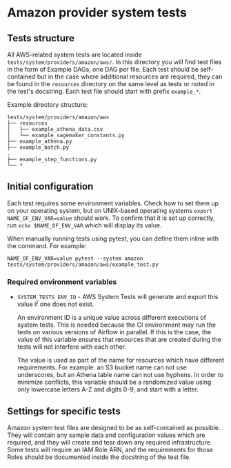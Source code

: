 <!--
 Licensed to the Apache Software Foundation (ASF) under one
 or more contributor license agreements.  See the NOTICE file
 distributed with this work for additional information
 regarding copyright ownership.  The ASF licenses this file
 to you under the Apache License, Version 2.0 (the
 "License"); you may not use this file except in compliance
 with the License.  You may obtain a copy of the License at

   http://www.apache.org/licenses/LICENSE-2.0

 Unless required by applicable law or agreed to in writing,
 software distributed under the License is distributed on an
 "AS IS" BASIS, WITHOUT WARRANTIES OR CONDITIONS OF ANY
 KIND, either express or implied.  See the License for the
 specific language governing permissions and limitations
 under the License.
-->

# Amazon provider system tests

## Tests structure

All AWS-related system tests are located inside `tests/system/providers/amazon/aws/`.
In this directory you will find test files in the form of Example DAGs, one DAG per file.
Each test should be self-contained but in the case where additional resources are required,
they can be found in the `resources` directory on the same level as tests or noted in the
test's docstring.  Each test file should start with prefix `example_*`.

Example directory structure:

```
tests/system/providers/amazon/aws
├── resources
│   ├── example_athena_data.csv
│   └── example_sagemaker_constants.py
├── example_athena.py
├── example_batch.py
.
├── example_step_functions.py
└── *
```

## Initial configuration

Each test requires some environment variables. Check how to set them up on your
operating system, but on UNIX-based operating systems `export NAME_OF_ENV_VAR=value`
should work.  To confirm that it is set up correctly, run `echo $NAME_OF_ENV_VAR`
which will display its value.

When manually running tests using pytest, you can define them inline with the command.
For example:

```commandline
NAME_OF_ENV_VAR=value pytest --system amazon tests/system/providers/amazon/aws/example_test.py
```

### Required environment variables

- `SYSTEM_TESTS_ENV_ID` - AWS System Tests will generate and export this value if one does not exist.

  An environment ID is a unique value across different executions of system tests.  This
  is needed because the CI environment may run the tests on various versions of Airflow
  in parallel.  If this is the case, the value of this variable ensures that resources
  that are created during the tests will not interfere with each other.

  The value is used as part of the name for resources which have different requirements.
  For example: an S3 bucket name can not use underscores, but an Athena table name can not
  use hyphens.  In order to minimize conflicts, this variable should be a randomized value
  using only lowercase letters A-Z and digits 0-9, and start with a letter.

## Settings for specific tests

Amazon system test files are designed to be as self-contained as possible.  They will contain
any sample data and configuration values which are required, and they will create and tear
down any required infrastructure.  Some tests will require an IAM Role ARN, and the requirements
for those Roles should be documented inside the docstring of the test file.
